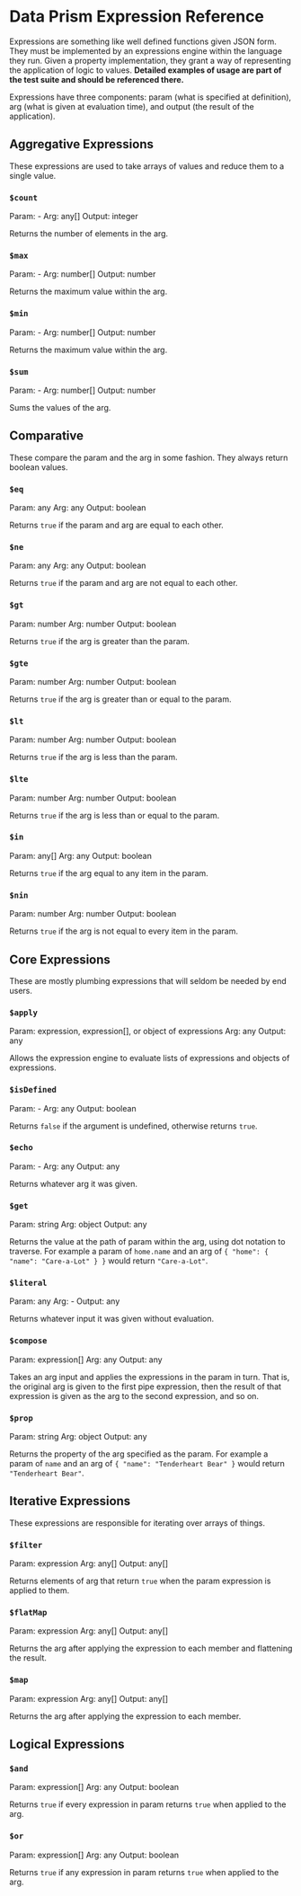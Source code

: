 # Data Prism Expression Reference

Expressions are something like well defined functions given JSON form. They must be implemented by an expressions engine within the language they run. Given a property implementation, they grant a way of representing the application of logic to values. **Detailed examples of usage are part of the test suite and should be referenced there.**

Expressions have three components: param (what is specified at definition), arg (what is given at evaluation time), and output (the result of the application).

## Aggregative Expressions

These expressions are used to take arrays of values and reduce them to a single value.

### `$count`

Param: -
Arg: any[]
Output: integer

Returns the number of elements in the arg.

### `$max`

Param: -
Arg: number[]
Output: number

Returns the maximum value within the arg.

### `$min`

Param: -
Arg: number[]
Output: number

Returns the maximum value within the arg.

### `$sum`

Param: -
Arg: number[]
Output: number

Sums the values of the arg.

## Comparative

These compare the param and the arg in some fashion. They always return boolean values.

### `$eq`

Param: any
Arg: any
Output: boolean

Returns `true` if the param and arg are equal to each other.

### `$ne`

Param: any
Arg: any
Output: boolean

Returns `true` if the param and arg are not equal to each other.

### `$gt`

Param: number
Arg: number
Output: boolean

Returns `true` if the arg is greater than the param.

### `$gte`

Param: number
Arg: number
Output: boolean

Returns `true` if the arg is greater than or equal to the param.

### `$lt`

Param: number
Arg: number
Output: boolean

Returns `true` if the arg is less than the param.

### `$lte`

Param: number
Arg: number
Output: boolean

Returns `true` if the arg is less than or equal to the param.

### `$in`

Param: any[]
Arg: any
Output: boolean

Returns `true` if the arg equal to any item in the param.

### `$nin`

Param: number
Arg: number
Output: boolean

Returns `true` if the arg is not equal to every item in the param.

## Core Expressions

These are mostly plumbing expressions that will seldom be needed by end users.

### `$apply`

Param: expression, expression[], or object of expressions
Arg: any
Output: any

Allows the expression engine to evaluate lists of expressions and objects of expressions.

### `$isDefined`

Param: -
Arg: any
Output: boolean

Returns `false` if the argument is undefined, otherwise returns `true`.

### `$echo`

Param: -
Arg: any
Output: any

Returns whatever arg it was given.

### `$get`

Param: string
Arg: object
Output: any

Returns the value at the path of param within the arg, using dot notation to traverse. For example a param of `home.name` and an arg of `{ "home": { "name": "Care-a-Lot" } }` would return `"Care-a-Lot"`.

### `$literal`

Param: any
Arg: -
Output: any

Returns whatever input it was given without evaluation.

### `$compose`

Param: expression[]
Arg: any
Output: any

Takes an arg input and applies the expressions in the param in turn. That is, the original arg is given to the first pipe expression, then the result of that expression is given as the arg to the second expression, and so on.

### `$prop`

Param: string
Arg: object
Output: any

Returns the property of the arg specified as the param. For example a param of `name` and an arg of `{ "name": "Tenderheart Bear" }` would return `"Tenderheart Bear"`.

## Iterative Expressions

These expressions are responsible for iterating over arrays of things.

### `$filter`

Param: expression
Arg: any[]
Output: any[]

Returns elements of arg that return `true` when the param expression is applied to them.

### `$flatMap`

Param: expression
Arg: any[]
Output: any[]

Returns the arg after applying the expression to each member and flattening the result.

### `$map`

Param: expression
Arg: any[]
Output: any[]

Returns the arg after applying the expression to each member.

## Logical Expressions

### `$and`

Param: expression[]
Arg: any
Output: boolean

Returns `true` if every expression in param returns `true` when applied to the arg.

### `$or`

Param: expression[]
Arg: any
Output: boolean

Returns `true` if any expression in param returns `true` when applied to the arg.
